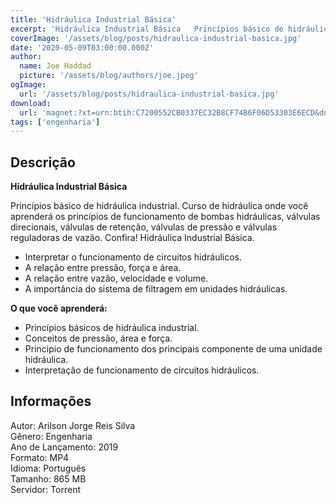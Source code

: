 ```yaml
---
title: 'Hidráulica Industrial Básica'
excerpt: 'Hidráulica Industrial Básica   Princípios básico de hidráulica industrial. Curso de hidráulica onde você aprenderá os princípios de funcionamento de bombas hidráulicas, válvulas direcionais, válvulas de retenção, válvulas de pressão e válvulas reguladoras de vazão. Con'
coverImage: '/assets/blog/posts/hidraulica-industrial-basica.jpg'
date: '2020-05-09T03:00:00.000Z'
author:
  name: Joe Haddad
  picture: '/assets/blog/authors/joe.jpeg'
ogImage:
  url: '/assets/blog/posts/hidraulica-industrial-basica.jpg'
download:
  url: 'magnet:?xt=urn:btih:C7200552CB0337EC32B8CF74B6F06D53303E6ECD&dn=Udemy%20-%20Hidr%c3%a1ulica%20Industrial%20B%c3%a1sica&tr=udp%3a%2f%2ftracker.openbittorrent.com%3a1337%2fannounce&tr=udp%3a%2f%2ftracker.opentrackr.org%3a1337%2fannounce'
tags: ['engenharia']
---
```

<h2>Descrição</h2>
<p></p><p><strong>Hidráulica Industrial Básica</strong></p><p>Princípios básico de hidráulica industrial. Curso de hidráulica onde você aprenderá os princípios de funcionamento de bombas hidráulicas, válvulas direcionais, válvulas de retenção, válvulas de pressão e válvulas reguladoras de vazão. Confira! Hidráulica Industrial Básica.</p><ul><li>Interpretar o funcionamento de circuitos hidráulicos.</li><li>A relação entre pressão, força e área.</li><li>A relação entre vazão, velocidade e volume.</li><li>A importância do sistema de filtragem em unidades hidráulicas.</li></ul><p><strong>O que você aprenderá:</strong></p><ul><li>Princípios básicos de hidráulica industrial.</li><li>Conceitos de pressão, área e força.</li><li>Principio de funcionamento dos principais componente de uma unidade hidráulica.</li><li>Interpretação de funcionamento de circuitos hidráulicos.</li></ul><h2>Informações</h2><p>Autor: Arilson Jorge Reis Silva<br/>Gênero: Engenharia<br/>Ano de Lançamento: 2019<br/>Formato: MP4<br/>Idioma: Português<br/>Tamanho: 865 MB<br/>Servidor: Torrent</p>